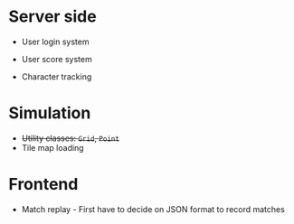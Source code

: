 # Server side

* User login system

* User score system

* Character tracking 

# Simulation

* ~~Utility classes: `Grid`, `Point`~~
* Tile map loading

# Frontend

* Match replay - First have to decide on JSON format to record matches
